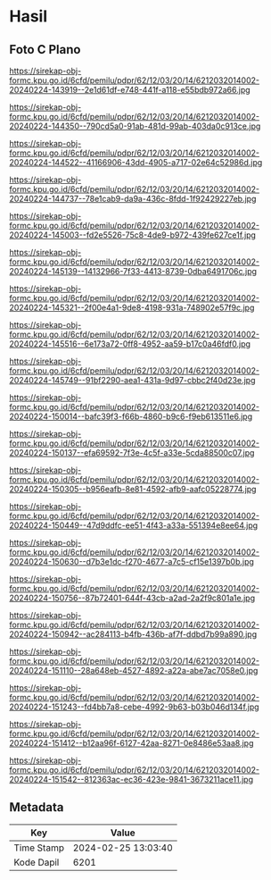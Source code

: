 # Hasil

## Foto C Plano

https://sirekap-obj-formc.kpu.go.id/6cfd/pemilu/pdpr/62/12/03/20/14/6212032014002-20240224-143919--2e1d61df-e748-441f-a118-e55bdb972a66.jpg

https://sirekap-obj-formc.kpu.go.id/6cfd/pemilu/pdpr/62/12/03/20/14/6212032014002-20240224-144350--790cd5a0-91ab-481d-99ab-403da0c913ce.jpg

https://sirekap-obj-formc.kpu.go.id/6cfd/pemilu/pdpr/62/12/03/20/14/6212032014002-20240224-144522--41166906-43dd-4905-a717-02e64c52986d.jpg

https://sirekap-obj-formc.kpu.go.id/6cfd/pemilu/pdpr/62/12/03/20/14/6212032014002-20240224-144737--78e1cab9-da9a-436c-8fdd-1f92429227eb.jpg

https://sirekap-obj-formc.kpu.go.id/6cfd/pemilu/pdpr/62/12/03/20/14/6212032014002-20240224-145003--fd2e5526-75c8-4de9-b972-439fe627ce1f.jpg

https://sirekap-obj-formc.kpu.go.id/6cfd/pemilu/pdpr/62/12/03/20/14/6212032014002-20240224-145139--14132966-7f33-4413-8739-0dba6491706c.jpg

https://sirekap-obj-formc.kpu.go.id/6cfd/pemilu/pdpr/62/12/03/20/14/6212032014002-20240224-145321--2f00e4a1-9de8-4198-931a-748902e57f9c.jpg

https://sirekap-obj-formc.kpu.go.id/6cfd/pemilu/pdpr/62/12/03/20/14/6212032014002-20240224-145516--6e173a72-0ff8-4952-aa59-b17c0a46fdf0.jpg

https://sirekap-obj-formc.kpu.go.id/6cfd/pemilu/pdpr/62/12/03/20/14/6212032014002-20240224-145749--91bf2290-aea1-431a-9d97-cbbc2f40d23e.jpg

https://sirekap-obj-formc.kpu.go.id/6cfd/pemilu/pdpr/62/12/03/20/14/6212032014002-20240224-150014--bafc39f3-f66b-4860-b9c6-f9eb613511e6.jpg

https://sirekap-obj-formc.kpu.go.id/6cfd/pemilu/pdpr/62/12/03/20/14/6212032014002-20240224-150137--efa69592-7f3e-4c5f-a33e-5cda88500c07.jpg

https://sirekap-obj-formc.kpu.go.id/6cfd/pemilu/pdpr/62/12/03/20/14/6212032014002-20240224-150305--b956eafb-8e81-4592-afb9-aafc05228774.jpg

https://sirekap-obj-formc.kpu.go.id/6cfd/pemilu/pdpr/62/12/03/20/14/6212032014002-20240224-150449--47d9ddfc-ee51-4f43-a33a-551394e8ee64.jpg

https://sirekap-obj-formc.kpu.go.id/6cfd/pemilu/pdpr/62/12/03/20/14/6212032014002-20240224-150630--d7b3e1dc-f270-4677-a7c5-cf15e1397b0b.jpg

https://sirekap-obj-formc.kpu.go.id/6cfd/pemilu/pdpr/62/12/03/20/14/6212032014002-20240224-150756--87b72401-644f-43cb-a2ad-2a2f9c801a1e.jpg

https://sirekap-obj-formc.kpu.go.id/6cfd/pemilu/pdpr/62/12/03/20/14/6212032014002-20240224-150942--ac284113-b4fb-436b-af7f-ddbd7b99a890.jpg

https://sirekap-obj-formc.kpu.go.id/6cfd/pemilu/pdpr/62/12/03/20/14/6212032014002-20240224-151110--28a648eb-4527-4892-a22a-abe7ac7058e0.jpg

https://sirekap-obj-formc.kpu.go.id/6cfd/pemilu/pdpr/62/12/03/20/14/6212032014002-20240224-151243--fd4bb7a8-cebe-4992-9b63-b03b046d134f.jpg

https://sirekap-obj-formc.kpu.go.id/6cfd/pemilu/pdpr/62/12/03/20/14/6212032014002-20240224-151412--b12aa96f-6127-42aa-8271-0e8486e53aa8.jpg

https://sirekap-obj-formc.kpu.go.id/6cfd/pemilu/pdpr/62/12/03/20/14/6212032014002-20240224-151542--812363ac-ec36-423e-9841-3673211ace11.jpg


## Metadata

| Key        | Value               |
| ---------- | ------------------- |
| Time Stamp | 2024-02-25 13:03:40 |
| Kode Dapil | 6201                |



